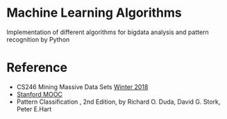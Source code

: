 # Machine Learning Algorithms
Implementation of different algorithms for bigdata analysis and pattern recognition by Python
# Reference
* CS246 Mining Massive Data Sets
[Winter 2018](http://web.stanford.edu/class/cs246/)
* [Stanford MOOC](https://lagunita.stanford.edu/courses/course-v1:ComputerScience+MMDS+SelfPaced/about)
* Pattern Classification , 2nd Edition, by Richard O. Duda, David G. Stork, Peter E.Hart 
